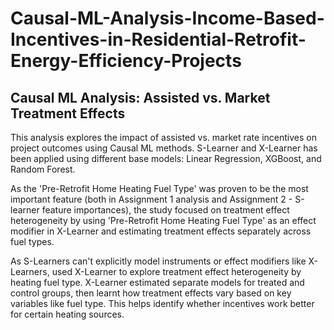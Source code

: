 # Causal-ML-Analysis-Income-Based-Incentives-in-Residential-Retrofit-Energy-Efficiency-Projects

## Causal ML Analysis: Assisted vs. Market Treatment Effects 

This analysis explores the impact of assisted vs. market rate incentives on project outcomes using Causal ML methods. S-Learner and X-Learner has been applied using different base models: Linear Regression, XGBoost, and Random Forest.

As the 'Pre-Retrofit Home Heating Fuel Type' was proven to be the most important feature (both in Assignment 1 analysis and Assignment 2 - S-learner feature importances), the study focused on treatment effect heterogeneity by using 'Pre-Retrofit Home Heating Fuel Type' as an effect modifier in X-Learner and estimating treatment effects separately across fuel types.

As S-Learners can't explicitly model instruments or effect modifiers like X-Learners, used X-Learner to explore treatment effect heterogeneity by heating fuel type. X-Learner estimated separate models for treated and control groups, then learnt how treatment effects vary based on key variables like fuel type. This helps identify whether incentives work better for certain heating sources.

